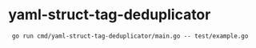 # yaml-struct-tag-deduplicator

```shell
 go run cmd/yaml-struct-tag-deduplicator/main.go -- test/example.go
```
